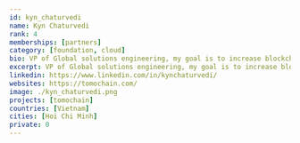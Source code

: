 ```yaml
---
id: kyn_chaturvedi
name: Kyn Chaturvedi
rank: 4
memberships: [partners]
category: [foundation, cloud]
bio: VP of Global solutions engineering, my goal is to increase blockchain usability, through scalability solutions that aim to simplify the integration of blockchain into real world applications.
excerpt: VP of Global solutions engineering, my goal is to increase blockchain usability.
linkedin: https://www.linkedin.com/in/kynchaturvedi/
websites: https://tomochain.com/
image: ./kyn_chaturvedi.png
projects: [tomochain]
countries: [Vietnam]
cities: [Hoi Chi Minh]
private: 0
---
```

